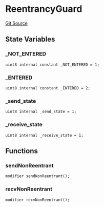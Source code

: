 # ReentrancyGuard
[Git Source](https://github.com/darwinia-network/ORMP/blob/ea2cb1198288e52b94c992dab142e03eb3d0b767/src/security/ReentrancyGuard.sol)


## State Variables
### _NOT_ENTERED

```solidity
uint8 internal constant _NOT_ENTERED = 1;
```


### _ENTERED

```solidity
uint8 internal constant _ENTERED = 2;
```


### _send_state

```solidity
uint8 internal _send_state = 1;
```


### _receive_state

```solidity
uint8 internal _receive_state = 1;
```


## Functions
### sendNonReentrant


```solidity
modifier sendNonReentrant();
```

### recvNonReentrant


```solidity
modifier recvNonReentrant();
```

